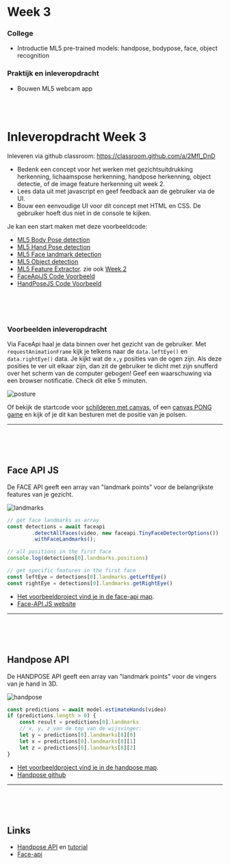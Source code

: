 # Week 3

### College
- Introductie ML5 pre-trained models: handpose, bodypose, face, object recognition
### Praktijk en inleveropdracht
- Bouwen ML5 webcam app

<br>
<br>

# Inleveropdracht Week 3

Inleveren via github classroom: https://classroom.github.com/a/2Mfl_DnD

- Bedenk een concept voor het werken met gezichtsuitdrukking herkenning, lichaamspose herkenning, handpose herkenning, object detectie, of de image feature herkenning uit week 2.
- Lees data uit met javascript en geef feedback aan de gebruiker via de UI.
- Bouw een eenvoudige UI voor dit concept met HTML en CSS. De gebruiker hoeft dus niet in de console te kijken.

Je kan een start maken met deze voorbeeldcode:

- [ML5 Body Pose detection](https://learn.ml5js.org/#/reference/posenet)
- [ML5 Hand Pose detection](https://learn.ml5js.org/#/reference/handpose)
- [ML5 Face landmark detection](https://learn.ml5js.org/#/reference/face-api)
- [ML5 Object detection](https://learn.ml5js.org/#/reference/object-detector)
- [ML5 Feature Extractor](https://learn.ml5js.org/#/reference/feature-extractor). zie ook [Week 2](https://github.com/HR-CMGT/PRG08-2021-2022/tree/main/week2)
- [FaceApiJS Code Voorbeeld](#face)
- [HandPoseJS Code Voorbeeld](#hand)


<br>
<br>
<br>

### Voorbeelden inleveropdracht

Via FaceApi haal je data binnen over het gezicht van de gebruiker. Met `requestAnimationFrame` kijk je telkens naar de `data.leftEye()` en `data.rightEye()` data. Je kijkt wat de `x,y` posities van de ogen zijn. Als deze posities te ver uit elkaar zijn, dan zit de gebruiker te dicht met zijn snufferd over het scherm van de computer gebogen! Geef een waarschuwing via een browser notificatie. Check dit elke 5 minuten.

![posture](../images/posture.png)

Of bekijk de startcode voor [schilderen met canvas](https://glitch.com/~draw-circle), of een [canvas PONG game](https://glitch.com/edit/#!/pong-game-canvas) en kijk of je dit kan besturen met de positie van je polsen.

---

<br>
<br>
<br>

## <a name="face"></a> Face API JS


De FACE API geeft een array van "landmark points" voor de belangrijkste features van je gezicht.

![landmarks](../images/landmarks.png)

```javascript
// get face landmarks as array
const detections = await faceapi
        .detectAllFaces(video, new faceapi.TinyFaceDetectorOptions())
        .withFaceLandmarks();

// all positions in the first face
console.log(detections[0].landmarks.positions)        

// get specific features in the first face
const leftEye = detections[0].landmarks.getLeftEye()
const rightEye = detections[0].landmarks.getRightEye()
```

- [Het voorbeeldproject vind je in de face-api map](./face-api).
- [Face-API.JS website](https://justadudewhohacks.github.io/face-api.js/docs/index.html)

---
<br>
<br>
<br>

## <a name="hand"></a> Handpose API

De HANDPOSE API geeft een array van "landmark points" voor de vingers van je hand in 3D.

![handpose](../images/handpose.png)

```javascript
const predictions = await model.estimateHands(video)
if (predictions.length > 0) {
    const result = predictions[0].landmarks
    // x, y, z van de top van de wijsvinger:
    let y = predictions[0].landmarks[8][0]
    let x = predictions[0].landmarks[8][1]
    let z = predictions[0].landmarks[8][2]
}
```

- [Het voorbeeldproject vind je in de handpose map](./handpose).
- [Handpose github](https://github.com/tensorflow/tfjs-models/tree/master/handpose)

---

<br>
<br>
<br>



## Links

- [Handpose API](https://github.com/tensorflow/tfjs-models/tree/master/handpose) en [tutorial](https://handsondeeplearning.com/a-quick-example-using-tensorflow-js-handpose-model/)
- [Face-api](https://github.com/justadudewhohacks/face-api.js/) 

<br>
